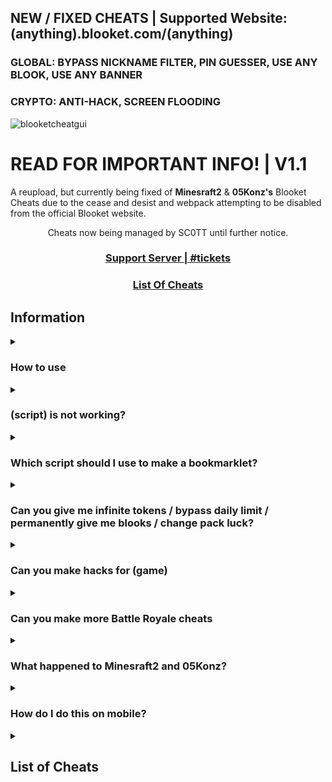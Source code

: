 ## NEW / FIXED CHEATS | Supported Website: (anything).blooket.com‎‎/(anything)
### GLOBAL: BYPASS NICKNAME FILTER, PIN GUESSER, USE ANY BLOOK, USE ANY BANNER
### CRYPTO: ANTI-HACK, SCREEN FLOODING
![blooketcheatgui](https://github.com/swagging-post/Blooket-Cheat-GUI/assets/160811072/7f842fb9-9c94-480b-b594-55850b091fe3)
# READ FOR IMPORTANT INFO! | V1.1
A reupload, but currently being fixed of **Minesraft2** & **05Konz's** Blooket Cheats due to the cease and desist and webpack attempting to be disabled from the official Blooket website.

<p align="center">Cheats now being managed by SC0TT until further notice.</p>
<h3 align="center"><a href="https://discord.gg/">Support Server | #tickets </a></h2>
<h3 align="center"><a href="#list-of-cheats-1">List Of Cheats</a></h3>

## Information

<details>
  <summary><h3>How to use</h3></summary>
  
  There are 2 good methods to using these scripts:
  1. Copying the main GUI and running it in the inspect element console
  2. Copying the .min.js GUI and using it as a bookmarklet
  
<details>
  <summary>What can I do if JavaScript is blocked?</summary>
  We don't actually know what to do about this or how to fix it, sorry.
</details>
</details>



<details><summary><h3>(script) is not working?</h3></summary>

Make sure you're running it properly (see [How to use](https://github.com/swagging-post/Blooket-Cheeto#how-to-use)), if it still doesn't work and other cheats do, then [make an issue](https://github.com/swagging-post/Blooket-Cheeto/issues)
</details>

<details><summary><h3>Which script should I use to make a bookmarklet?</h3></summary>

You should use the scripts ending in ".min.js", as using the others will have errors due to formatting.
</details>

<details><summary><h3>Can you give me infinite tokens / bypass daily limit / permanently give me blooks / change pack luck?</h3></summary>

No, these are things we would've already done if they were possible, they're managed on the backend of Blooket so we can't modify them
</details>

<details><summary><h3>Can you make hacks for (game)</h3></summary>

No
</details>

<details><summary><h3>Can you make more Battle Royale cheats</h3></summary>

Battle Royale is a gamemode that works almost entirely on the host's end. The only thing we have control over is answering questions.
</details>

<details><summary><h3>What happened to Minesraft2 and 05Konz?</h3></summary>

Minesraft2 was sent a cease and desist from Blooket and 05Konz was perm banned, so I took over since they wouldn't be able to and try to fix the cheats.
</details>

<details>
  <summary><h3>How do I do this on mobile?</h3></summary>
  
  These scripts aren't made for mobile, so we don't really know how to get them to work on it.
  
  <details>
    <summary><h3>What's the Mobile GUI?</h3></summary>
    The mobile GUI is the first GUI Minesraft2 ever made. Some people said it worked on mobile and it's a lot neater for mobile use apparently so we just called it that.
  </details>
</details>



<details><summary><h2>List of Cheats</h2></summary>
<h3>GUIs<h3>
  
* [GUI](cheats/gui/gui.js)
* [GUI Bookmarklet](cheats/gui/gui.min.js)
* [Mobile GUI outdated](cheats/gui/mobileGui.js)
* [Mobile GUI Bookmarklet outdated](cheats/gui/mobileGui.min.js)
### Monster Brawl
* Double Enemy XP
* Half Enemy Speed
* Instant Kill
* Invincibility
* Kill Enemies
* Magnet
* Max Current Abilities
* Next Level
* Remove Obstacles
* Reset Health
### Cafe
* Max Items
* Remove Customers
* Reset Abilities
* Set Cash
* Stock Food
### Crypto Hack
* Always Triple
* Auto Guess
* Choice ESP
* Password ESP
* Remove Hack
* Set Crypto
* Set Password
* Steal Players Crypto
* Anti-Hack
* Screen Flooding
### Deceptive Dinos
* Auto Choose
* Rock ESP
* Set Fossils
* Set Multiplier
* Stop Cheating
### Tower of Doom
* Fill Deck
* Max Cards
* Max Health
* Max Stats
* Min Enemy
* Set Coins
### Factory
* Choose Blook
* Free Upgrades
* Max Blooks
* Remove Glitches
* Send Glitch
* Set All Mega Bot
* Set Cash
### Fishing Frenzy
* Frenzy
* Remove Distraction
* Send Distraction
* Set Lure
* Set Weight
### Flappy Blook
* Set Score
* Toggle Ghost
### Global
* Auto Answer
* Change Blook Ingame
* Every Answer Correct
* Flood Game
* Get Daily Rewards
* Highlight Answers
* Host Any Gamemode
* Remove Name Limit
* Remove Random Name
* Bypass Name Filter
* Sell Cheap Duplicates
* Sell Duplicate Blooks
* Simulate Pack
* Simulate Unlock
* Spam Buy Blooks
* Subtle Highlight Answers
* Use Any Blook
* Use Any Banner
* Pin Guesser
#### Intervals
* Auto Answer
* Highlight Answers
* Percent Auto Answer
* Subtle Highlight Answers
### Gold Quest
* Always Triple
* Auto Choose
* Chest ESP
* Reset All Gold
* Reset Players Gold
* Set Gold
* Swap Gold
### Crazy Kingdom
* Choice ESP
* Choice ESP Loop
* Disable Toucan
* Max Stats
* Set Guests
* Skip Guest
### Racing
* Instant Win
### Battle Royale
* Auto Answer
#### Intervals
* Auto Answer
### Blook Rush
* Set Blooks
* Set Defense
### Tower Defense
* Earthquake
* Max Towers
* Remove Ducks
* Remove Enemies
* Remove Obsticles
* Set Damage
* Set Round
* Set Tokens
### Tower Defense 2
* Max Towers
* Remove Enemies
* Set Coins
* Set Health
* Set Round
### Pirate's Voyage
* Max Levels
* Set Doubloons
* Start Heist
* Swap Doubloons
* Take Doubloons
### Santa's Workshop
* Remove Distractions
* Send Distraction
* Set Toys
* Set Toys Per Question
* Swap Toys
</details>

